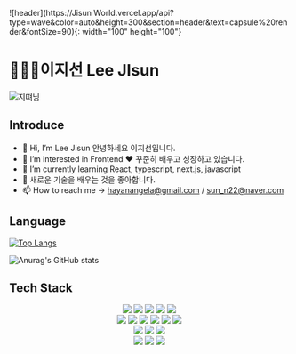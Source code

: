 ![header](https://Jisun World.vercel.app/api?type=wave&color=auto&height=300&section=header&text=capsule%20render&fontSize=90){: width="100" height="100"}

# 👩🏻‍💻이지선 Lee JIsun 

![지뗘닝](https://user-images.githubusercontent.com/89379902/211256470-28163134-4070-49ad-b735-daa2bceffcc7.jpg)

## Introduce
- 👋 Hi, I’m Lee Jisun 안녕하세요 이지선입니다. 
- 👀 I’m interested in Frontend ♥ 꾸준히 배우고 성장하고 있습니다. 
- 🌱 I’m currently learning React, typescript, next.js, javascript
- 💞️ 새로운 기술을 배우는 것을 좋아합니다.
- 📫 How to reach me  -> hayanangela@gmail.com  /  sun_n22@naver.com

## Language

[![Top Langs](https://github-readme-stats.vercel.app/api/top-langs/?username=jisun22&langs_count=8)](https://github.com/jisun22/github-readme-stats)

![Anurag's GitHub stats](https://github-readme-stats.vercel.app/api?username=jisun22&show_icons=true&theme=radical)


## Tech Stack

<div align="center">
  <img src="https://img.shields.io/badge/Java-007396?style=flat&logo=Java&logoColor=white" />
  <img src="https://img.shields.io/badge/HTML5-E34F26?style=flat&logo=HTML5&logoColor=white" />
  <img src="https://img.shields.io/badge/CSS3-1572B6?style=flat&logo=CSS3&logoColor=white" />
  <img src="https://img.shields.io/badge/javascript-F7DF1E?style=for-the-badge&logo=javascript&logoColor=black"> 
  <img src="https://img.shields.io/badge/jquery-0769AD?style=for-the-badge&logo=jquery&logoColor=white">
  <br>
  <img src="https://img.shields.io/badge/oracle-F80000?style=for-the-badge&logo=oracle&logoColor=white"> 
  <img src="https://img.shields.io/badge/mysql-4479A1?style=for-the-badge&logo=mysql&logoColor=white"> 
  <img src="https://img.shields.io/badge/mongoDB-47A248?style=for-the-badge&logo=MongoDB&logoColor=white">
  <img src="https://img.shields.io/badge/react-61DAFB?style=for-the-badge&logo=react&logoColor=black"> 
  <img src="https://img.shields.io/badge/vue.js-4FC08D?style=for-the-badge&logo=vue.js&logoColor=white"> 
  <img src="https://img.shields.io/badge/node.js-339933?style=for-the-badge&logo=Node.js&logoColor=white">
  <br>
  <img src="https://img.shields.io/badge/spring-6DB33F?style=for-the-badge&logo=spring&logoColor=white"> 
  <img src="https://img.shields.io/badge/bootstrap-7952B3?style=for-the-badge&logo=bootstrap&logoColor=white">
  <img src="https://img.shields.io/badge/apache tomcat-F8DC75?style=for-the-badge&logo=apachetomcat&logoColor=white">
  <br>
  <img src="https://img.shields.io/badge/github-181717?style=for-the-badge&logo=github&logoColor=white">
  <img src="https://img.shields.io/badge/git-F05032?style=for-the-badge&logo=git&logoColor=white">
  <img src="https://img.shields.io/badge/fontawesome-339AF0?style=for-the-badge&logo=fontawesome&logoColor=white">
  <br>
</div>
